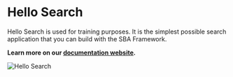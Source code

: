 # Hello Search

Hello Search is used for training purposes. It is the simplest possible search application that you can build with the SBA Framework.

**Learn more on our [documentation website](https://sinequa.github.io/sba-angular/apps/1-hello-search.html).**

![Hello Search](/docs/assets/modules/hello-search.png)

